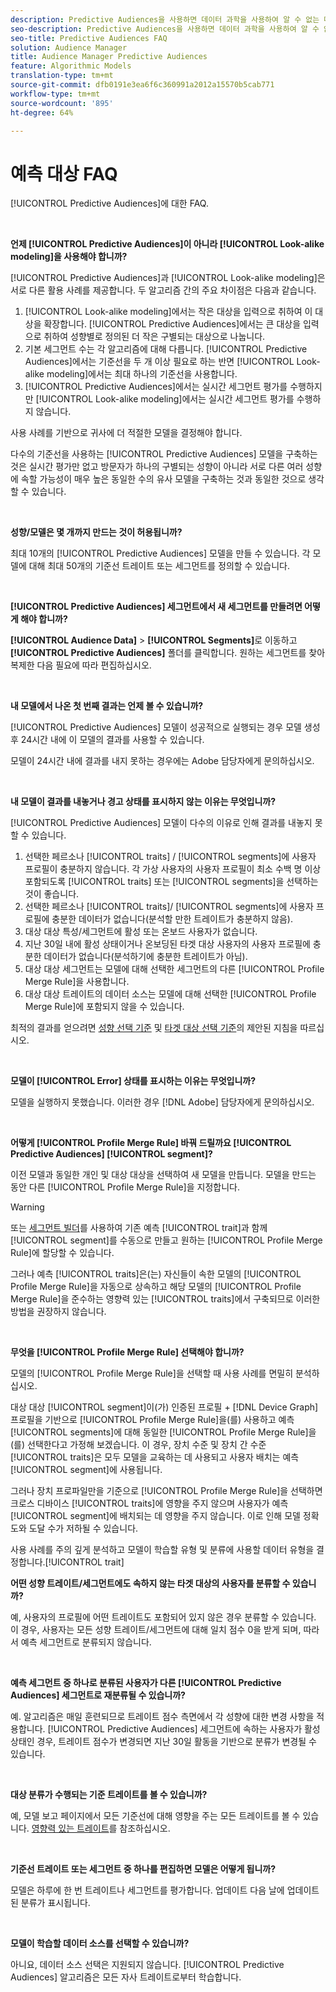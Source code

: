 ```yaml
---
description: Predictive Audiences을 사용하면 데이터 과학을 사용하여 알 수 없는 대상을 실시간으로 개별 성향으로 분류할 수 있습니다.
seo-description: Predictive Audiences을 사용하면 데이터 과학을 사용하여 알 수 없는 대상을 실시간으로 개별 성향으로 분류할 수 있습니다.
seo-title: Predictive Audiences FAQ
solution: Audience Manager
title: Audience Manager Predictive Audiences
feature: Algorithmic Models
translation-type: tm+mt
source-git-commit: dfb0191e3ea6f6c360991a2012a15570b5cab771
workflow-type: tm+mt
source-wordcount: '895'
ht-degree: 64%

---
```



# 예측 대상 FAQ

[!UICONTROL Predictive Audiences]에 대한 FAQ.

 

**언제 [!UICONTROL Predictive Audiences]이 아니라 [!UICONTROL Look-alike modeling]을 사용해야 합니까?**

[!UICONTROL Predictive Audiences]과 [!UICONTROL Look-alike modeling]은 서로 다른 활용 사례를 제공합니다. 두 알고리즘 간의 주요 차이점은 다음과 같습니다.

1. [!UICONTROL Look-alike modeling]에서는 작은 대상을 입력으로 취하여 이 대상을 확장합니다. [!UICONTROL Predictive Audiences]에서는 큰 대상을 입력으로 취하여 성향별로 정의된 더 작은 구별되는 대상으로 나눕니다.
1. 기본 세그먼트 수는 각 알고리즘에 대해 다릅니다. [!UICONTROL Predictive Audiences]에서는 기준선을 두 개 이상 필요로 하는 반면 [!UICONTROL Look-alike modeling]에서는 최대 하나의 기준선을 사용합니다.
1. [!UICONTROL Predictive Audiences]에서는 실시간 세그먼트 평가를 수행하지만 [!UICONTROL Look-alike modeling]에서는 실시간 세그먼트 평가를 수행하지 않습니다.

사용 사례를 기반으로 귀사에 더 적절한 모델을 결정해야 합니다.

다수의 기준선을 사용하는 [!UICONTROL Predictive Audiences] 모델을 구축하는 것은 실시간 평가만 없고 방문자가 하나의 구별되는 성향이 아니라 서로 다른 여러 성향에 속할 가능성이 매우 높은 동일한 수의 유사 모델을 구축하는 것과 동일한 것으로 생각할 수 있습니다.

 

**성향/모델은 몇 개까지 만드는 것이 허용됩니까?**

최대 10개의 [!UICONTROL Predictive Audiences] 모델을 만들 수 있습니다. 각 모델에 대해 최대 50개의 기준선 트레이트 또는 세그먼트를 정의할 수 있습니다.

 

**[!UICONTROL Predictive Audiences] 세그먼트에서 새 세그먼트를 만들려면 어떻게 해야 합니까?**

**[!UICONTROL Audience Data]** > **[!UICONTROL Segments]**&#x200B;로 이동하고 **[!UICONTROL Predictive Audiences]** 폴더를 클릭합니다. 원하는 세그먼트를 찾아 복제한 다음 필요에 따라 편집하십시오.

 

**내 모델에서 나온 첫 번째 결과는 언제 볼 수 있습니까?**

[!UICONTROL Predictive Audiences] 모델이 성공적으로 실행되는 경우 모델 생성 후 24시간 내에 이 모델의 결과를 사용할 수 있습니다.

모델이 24시간 내에 결과를 내지 못하는 경우에는 Adobe 담당자에게 문의하십시오.

 

**내 모델이 결과를 내놓거나 경고 상태를 표시하지 않는 이유는 무엇입니까?**

[!UICONTROL Predictive Audiences] 모델이 다수의 이유로 인해 결과를 내놓지 못할 수 있습니다.

1. 선택한 페르소나 [!UICONTROL traits] / [!UICONTROL segments]에 사용자 프로필이 충분하지 않습니다. 각 가상 사용자의 사용자 프로필이 최소 수백 명 이상 포함되도록 [!UICONTROL traits] 또는 [!UICONTROL segments]을 선택하는 것이 좋습니다.
1. 선택한 페르소나 [!UICONTROL traits]/ [!UICONTROL segments]에 사용자 프로필에 충분한 데이터가 없습니다(분석할 만한 트레이트가 충분하지 않음).
1. 대상 대상 특성/세그먼트에 활성 또는 온보드 사용자가 없습니다.
1. 지난 30일 내에 활성 상태이거나 온보딩된 타겟 대상 사용자의 사용자 프로필에 충분한 데이터가 없습니다(분석하기에 충분한 트레이트가 아님).
1. 대상 대상 세그먼트는 모델에 대해 선택한 세그먼트의 다른 [!UICONTROL Profile Merge Rule]을 사용합니다.
1. 대상 대상 트레이트의 데이터 소스는 모델에 대해 선택한 [!UICONTROL Profile Merge Rule]에 포함되지 않을 수 있습니다.

최적의 결과를 얻으려면 [성향 선택 기준](../features/algorithmic-models/predictive-audiences.md#selection-personas) 및 [타겟 대상 선택 기준](../features/algorithmic-models/predictive-audiences.md#selection-audience)의 제안된 지침을 따르십시오.

 

**모델이  [!UICONTROL Error] 상태를 표시하는 이유는 무엇입니까?**

모델을 실행하지 못했습니다. 이러한 경우 [!DNL Adobe] 담당자에게 문의하십시오.

 

**어떻게  [!UICONTROL Profile Merge Rule] 바꿔 드릴까요 [!UICONTROL Predictive Audiences] [!UICONTROL segment]?**

이전 모델과 동일한 개인 및 대상 대상을 선택하여 새 모델을 만듭니다. 모델을 만드는 동안 다른 [!UICONTROL Profile Merge Rule]을 지정합니다.

>[!WARNING]
> 또는 [세그먼트 빌더](../features/segments/segment-builder.md)를 사용하여 기존 예측 [!UICONTROL trait]과 함께 [!UICONTROL segment]를 수동으로 만들고 원하는 [!UICONTROL Profile Merge Rule]에 할당할 수 있습니다.
> 
> 그러나 예측 [!UICONTROL traits]은(는) 자신들이 속한 모델의 [!UICONTROL Profile Merge Rule]을 자동으로 상속하고 해당 모델의 [!UICONTROL Profile Merge Rule]을 준수하는 영향력 있는 [!UICONTROL traits]에서 구축되므로 이러한 방법을 권장하지 않습니다.

 

**무엇을  [!UICONTROL Profile Merge Rule] 선택해야 합니까?**

모델의 [!UICONTROL Profile Merge Rule]을 선택할 때 사용 사례를 면밀히 분석하십시오.

대상 대상 [!UICONTROL segment]이(가) 인증된 프로필 + [!DNL Device Graph] 프로필을 기반으로 [!UICONTROL Profile Merge Rule]을(를) 사용하고 예측 [!UICONTROL segments]에 대해 동일한 [!UICONTROL Profile Merge Rule]을(를) 선택한다고 가정해 보겠습니다. 이 경우, 장치 수준 및 장치 간 수준 [!UICONTROL traits]은 모두 모델을 교육하는 데 사용되고 사용자 배치는 예측 [!UICONTROL segment]에 사용됩니다.

그러나 장치 프로파일만을 기준으로 [!UICONTROL Profile Merge Rule]을 선택하면 크로스 디바이스 [!UICONTROL traits]에 영향을 주지 않으며 사용자가 예측 [!UICONTROL segment]에 배치되는 데 영향을 주지 않습니다. 이로 인해 모델 정확도와 도달 수가 저하될 수 있습니다.

사용 사례를 주의 깊게 분석하고 모델이 학습할 유형 및 분류에 사용할 데이터 유형을 결정합니다.[!UICONTROL trait]

**어떤 성향 트레이트/세그먼트에도 속하지 않는 타겟 대상의 사용자를 분류할 수 있습니까?**

예, 사용자의 프로필에 어떤 트레이트도 포함되어 있지 않은 경우 분류할 수 있습니다. 이 경우, 사용자는 모든 성향 트레이트/세그먼트에 대해 일치 점수 0을 받게 되며, 따라서 예측 세그먼트로 분류되지 않습니다.

 

**예측 세그먼트 중 하나로 분류된 사용자가 다른 [!UICONTROL Predictive Audiences] 세그먼트로 재분류될 수 있습니까?**

예. 알고리즘은 매일 훈련되므로 트레이트 점수 측면에서 각 성향에 대한 변경 사항을 적용합니다. [!UICONTROL Predictive Audiences] 세그먼트에 속하는 사용자가 활성 상태인 경우, 트레이트 점수가 변경되면 지난 30일 활동을 기반으로 분류가 변경될 수 있습니다.

 

**대상 분류가 수행되는 기준 트레이트를 볼 수 있습니까?**

예, 모델 보고 페이지에서 모든 기준선에 대해 영향을 주는 모든 트레이트를 볼 수 있습니다. [영향력 있는 트레이트](../features/algorithmic-models/predictive-audiences-reporting.md#influential-traits)를 참조하십시오.

 

**기준선 트레이트 또는 세그먼트 중 하나를 편집하면 모델은 어떻게 됩니까?**

모델은 하루에 한 번 트레이트나 세그먼트를 평가합니다. 업데이트 다음 날에 업데이트된 분류가 표시됩니다.

 

**모델이 학습할 데이터 소스를 선택할 수 있습니까?**

아니요, 데이터 소스 선택은 지원되지 않습니다. [!UICONTROL Predictive Audiences] 알고리즘은 모든 자사 트레이트로부터 학습합니다.